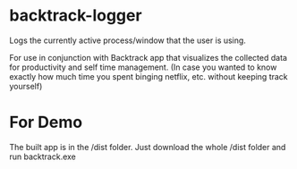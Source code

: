 # backtrack-logger

Logs the currently active process/window that the user is using. 

For use in conjunction with Backtrack app that visualizes the collected data for productivity and self time management.
(In case you wanted to know exactly how much time you spent binging netflix, etc. without keeping track yourself)

# For Demo
The built app is in the /dist folder. Just download the whole /dist folder and run backtrack.exe
